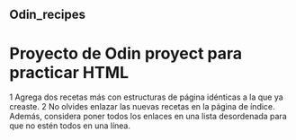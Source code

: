 

## Odin_recipes

# Proyecto de Odin proyect para practicar HTML



1	Agrega dos recetas más con estructuras de página idénticas a la que ya creaste.
	2	No olvides enlazar las nuevas recetas en la página de índice. Además, considera poner todos los enlaces en una lista desordenada para que no estén todos en una línea.